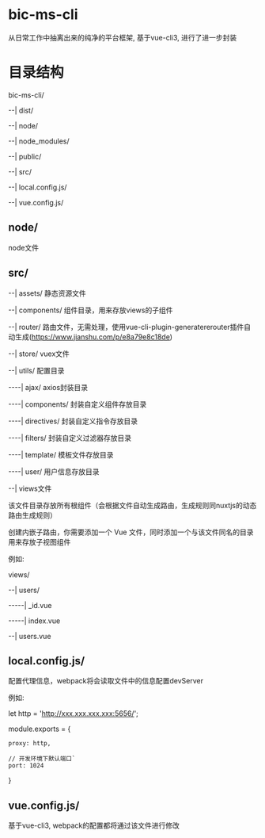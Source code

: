 # bic-ms-cli

从日常工作中抽离出来的纯净的平台框架, 基于vue-cli3, 进行了进一步封装

# 目录结构

bic-ms-cli/

--| dist/

--| node/

--| node_modules/

--| public/

--| src/

--| local.config.js/ 

--| vue.config.js/ 


## node/

node文件

## src/

--| assets/ 静态资源文件

--| components/ 组件目录，用来存放views的子组件

--| router/ 路由文件，无需处理，使用vue-cli-plugin-generatererouter插件自动生成(https://www.jianshu.com/p/e8a79e8c18de)

--| store/ vuex文件

--| utils/ 配置目录

----| ajax/ axios封装目录

----| components/ 封装自定义组件存放目录

----| directives/ 封装自定义指令存放目录

----| filters/ 封装自定义过滤器存放目录

----| template/ 模板文件存放目录

----| user/ 用户信息存放目录

--| views文件

该文件目录存放所有根组件（会根据文件自动生成路由，生成规则同nuxtjs的动态路由生成规则）

创建内嵌子路由，你需要添加一个 Vue 文件，同时添加一个与该文件同名的目录用来存放子视图组件

例如:

views/

--| users/

-----| _id.vue

-----| index.vue

--| users.vue

## local.config.js/

配置代理信息，webpack将会读取文件中的信息配置devServer

例如:

let http = 'http://xxx.xxx.xxx.xxx:5656/';

module.exports = {

    proxy: http,

    // 开发环境下默认端口`
    port: 1024
}

## vue.config.js/

基于vue-cli3, webpack的配置都将通过该文件进行修改

